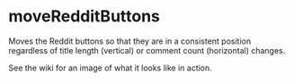 moveRedditButtons
=================

Moves the Reddit buttons so that they are in a consistent position regardless of title length (vertical) or comment count (horizontal) changes.

See the wiki for an image of what it looks like in action.
